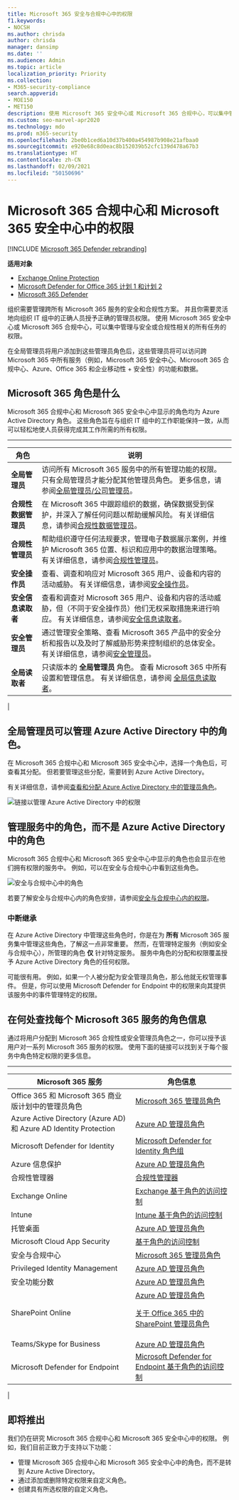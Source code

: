 ```yaml
---
title: Microsoft 365 安全与合规中心中的权限
f1.keywords:
- NOCSH
ms.author: chrisda
author: chrisda
manager: dansimp
ms.date: ''
ms.audience: Admin
ms.topic: article
localization_priority: Priority
ms.collection:
- M365-security-compliance
search.appverid:
- MOE150
- MET150
description: 使用 Microsoft 365 安全中心或 Microsoft 365 合规中心，可以集中管理与安全或合规性相关的所有任务的权限。
ms.custom: seo-marvel-apr2020
ms.technology: mdo
ms.prod: m365-security
ms.openlocfilehash: 2be0b1ced6a10d37b400a454987b908e21afbaa0
ms.sourcegitcommit: e920e68c8d0eac8b152039b52cfc139d478a67b3
ms.translationtype: HT
ms.contentlocale: zh-CN
ms.lasthandoff: 02/09/2021
ms.locfileid: "50150696"
---
```

# <a name="permissions-in-the-microsoft-365-compliance-center-and-microsoft-365-security-center"></a>Microsoft 365 合规中心和 Microsoft 365 安全中心中的权限

[!INCLUDE [Microsoft 365 Defender rebranding](../includes/microsoft-defender-for-office.md)]

**适用对象**
- [Exchange Online Protection](https://go.microsoft.com/fwlink/?linkid=2148611)
- [Microsoft Defender for Office 365 计划 1 和计划 2](https://go.microsoft.com/fwlink/?linkid=2148715)
- [Microsoft 365 Defender](https://go.microsoft.com/fwlink/?linkid=2118804)

组织需要管理跨所有 Microsoft 365 服务的安全和合规性方案。 并且你需要灵活地向组织 IT 组中的正确人员授予正确的管理员权限。 使用 Microsoft 365 安全中心或 Microsoft 365 合规中心，可以集中管理与安全或合规性相关的所有任务的权限。

在全局管理员将用户添加到这些管理员角色后，这些管理员将可以访问跨 Microsoft 365 中所有服务（例如，Microsoft 365 安全中心、Microsoft 365 合规中心、Azure、Office 365 和企业移动性 + 安全性）的功能和数据。

## <a name="what-the-microsoft-365-roles-are"></a>Microsoft 365 角色是什么

Microsoft 365 合规中心和 Microsoft 365 安全中心中显示的角色均为 Azure Active Directory 角色。 这些角色旨在与组织 IT 组中的工作职能保持一致，从而可以轻松地使人员获得完成其工作所需的所有权限。

****

|角色|说明|
|---|---|
|**全局管理员**|访问所有 Microsoft 365 服务中的所有管理功能的权限。 只有全局管理员才能分配其他管理员角色。 更多信息，请参阅[全局管理员/公司管理员](https://docs.microsoft.com/azure/active-directory/roles/permissions-reference#global-administrator--company-administrator)。|
|**合规性数据管理员**|在 Microsoft 365 中跟踪组织的数据，确保数据受到保护，并深入了解任何问题以帮助缓解风险。 有关详细信息，请参阅[合规性数据管理员](https://docs.microsoft.com/azure/active-directory/roles/permissions-reference#compliance-data-administrator)。|
|**合规性管理员**|帮助组织遵守任何法规要求，管理电子数据展示案例，并维护 Microsoft 365 位置、标识和应用中的数据治理策略。 有关详细信息，请参阅[合规性管理员](https://docs.microsoft.com/azure/active-directory/roles/permissions-reference#compliance-administrator)。|
|**安全操作员**|查看、调查和响应对 Microsoft 365 用户、设备和内容的活动威胁。 有关详细信息，请参阅[安全操作员](https://docs.microsoft.com/azure/active-directory/roles/permissions-reference#security-operator)。|
|**安全信息读取者**|查看和调查对 Microsoft 365 用户、设备和内容的活动威胁，但（不同于安全操作员）他们无权采取措施来进行响应。 有关详细信息，请参阅[安全信息读取者](https://docs.microsoft.com/azure/active-directory/roles/permissions-reference#security-reader)。|
|**安全管理员**|通过管理安全策略、查看 Microsoft 365 产品中的安全分析和报告以及及时了解威胁形势来控制组织的总体安全。 有关详细信息，请参阅[安全管理员](https://docs.microsoft.com/azure/active-directory/roles/permissions-reference#security-administrator)。|
|**全局读取者**|只读版本的 **全局管理员** 角色。 查看 Microsoft 365 中所有设置和管理信息。 有关详细信息，请参阅 [全局信息读取者](https://docs.microsoft.com/azure/active-directory/roles/permissions-reference#global-reader)。|
|

## <a name="global-administrators-can-manage-roles-in-azure-active-directory"></a>全局管理员可以管理 Azure Active Directory 中的角色。

在 Microsoft 365 合规中心和 Microsoft 365 安全中心中，选择一个角色后，可查看其分配。 但若要管理这些分配，需要转到 Azure Active Directory。

有关详细信息，请参阅[查看和分配 Azure Active Directory 中的管理员角色](https://docs.microsoft.com/azure/active-directory/users-groups-roles/directory-manage-roles-portal)。

![链接以管理 Azure Active Directory 中的权限](../../media/permissions-manage-in-azure-ad-link.png)

## <a name="managing-roles-in-a-service-instead-of-azure-active-directory"></a>管理服务中的角色，而不是 Azure Active Directory 中的角色

Microsoft 365 合规中心和 Microsoft 365 安全中心中显示的角色也会显示在他们拥有权限的服务中。 例如，可以在安全与合规中心中看到这些角色。

![安全与合规中心中的角色](../../media/m365-roles-in-o365-scc.png)

若要了解安全与合规中心内的角色安排，请参阅[安全与合规中心内的权限](permissions-in-the-security-and-compliance-center.md)。

### <a name="breaking-inheritance"></a>中断继承

在 Azure Active Directory 中管理这些角色时，你是在为 **所有** Microsoft 365 服务集中管理这些角色，了解这一点非常重要。 然而，在管理特定服务（例如安全与合规中心），所管理的角色 **仅** 针对特定服务。 服务中角色的分配和权限覆盖授予 Azure Active Directory 角色的任何权限。

可能很有用。 例如，如果一个人被分配为安全管理员角色，那么他就无权管理事件。 但是，你可以使用 Microsoft Defender for Endpoint 中的权限来向其提供该服务中的事件管理特定的权限。

## <a name="where-to-find-role-information-for-each-microsoft-365-service"></a>在何处查找每个 Microsoft 365 服务的角色信息

通过将用户分配到 Microsoft 365 合规性或安全管理员角色之一，你可以授予该用户对一系列 Microsoft 365 服务的权限。 使用下面的链接可以找到关于每个服务中角色特定权限的更多信息。

****

|Microsoft 365 服务|角色信息|
|---|---|
|Office 365 和 Microsoft 365 商业版计划中的管理员角色|[Microsoft 365 管理员角色](https://docs.microsoft.com/microsoft-365/admin/add-users/about-admin-roles)|
|Azure Active Directory (Azure AD) 和 Azure AD Identity Protection|[Azure AD 管理员角色](https://docs.microsoft.com/azure/active-directory/users-groups-roles/directory-assign-admin-roles)|
|Microsoft Defender for Identity|[Microsoft Defender for Identity 角色组](https://docs.microsoft.com/azure-advanced-threat-protection/atp-role-groups)|
|Azure 信息保护|[Azure AD 管理员角色](https://docs.microsoft.com/azure/active-directory/users-groups-roles/directory-assign-admin-roles)|
|合规性管理器|[合规性管理器](https://docs.microsoft.com/microsoft-365/compliance/compliance-manager-setup#set-user-permissions-and-assign-roles)|
|Exchange Online|[Exchange 基于角色的访问控制](https://docs.microsoft.com/exchange/permissions-exo/permissions-exo)|
|Intune|[Intune 基于角色的访问控制](https://docs.microsoft.com/intune/role-based-access-control)|
|托管桌面|[Azure AD 管理员角色](https://docs.microsoft.com/azure/active-directory/users-groups-roles/directory-assign-admin-roles)|
|Microsoft Cloud App Security|[基于角色的访问控制](https://docs.microsoft.com/cloud-app-security/manage-admins)|
|安全与合规中心|[Microsoft 365 管理员角色](permissions-in-the-security-and-compliance-center.md)|
|Privileged Identity Management|[Azure AD 管理员角色](https://docs.microsoft.com/azure/active-directory/users-groups-roles/directory-assign-admin-roles)|
|安全功能分数|[Azure AD 管理员角色](https://docs.microsoft.com/azure/active-directory/users-groups-roles/directory-assign-admin-roles)|
|SharePoint Online|[Azure AD 管理员角色](https://docs.microsoft.com/azure/active-directory/users-groups-roles/directory-assign-admin-roles) <p> [关于 Office 365 中的 SharePoint 管理员角色](https://docs.microsoft.com/sharepoint/sharepoint-admin-role)|
|Teams/Skype for Business|[Azure AD 管理员角色](https://docs.microsoft.com/azure/active-directory/users-groups-roles/directory-assign-admin-roles)|
|Microsoft Defender for Endpoint|[Microsoft Defender for Endpoint 基于角色的访问控制](https://docs.microsoft.com/windows/security/threat-protection/windows-defender-atp/rbac-windows-defender-advanced-threat-protection)|
|

## <a name="coming-soon"></a>即将推出

我们仍在研究 Microsoft 365 合规中心和 Microsoft 365 安全中心中的权限。 例如，我们目前正致力于支持以下功能：

- 管理 Microsoft 365 合规中心和 Microsoft 365 安全中心中的角色，而不是转到 Azure Active Directory。
- 通过添加或删除特定权限来自定义角色。
- 创建具有所选权限的自定义角色。
